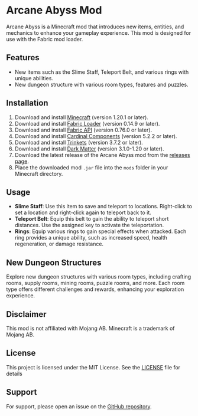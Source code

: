 # Arcane Abyss Mod

Arcane Abyss is a Minecraft mod that introduces new items, entities, and mechanics to enhance your gameplay experience. This mod is designed for use with the Fabric mod loader.

## Features

- New items such as the Slime Staff, Teleport Belt, and various rings with unique abilities.
- New dungeon structure with various room types, features and puzzles.

## Installation

1. Download and install [Minecraft](https://www.minecraft.net/en-us/download) (version 1.20.1 or later).
2. Download and install [Fabric Loader](https://fabricmc.net/use/) (version 0.14.9 or later).
3. Download and install [Fabric API](https://www.curseforge.com/minecraft/mc-mods/fabric-api) (version 0.76.0 or later).
4. Download and install [Cardinal Components](https://www.curseforge.com/minecraft/mc-mods/cardinal-components) (version 5.2.2 or later).
5. Download and install [Trinkets](https://www.curseforge.com/minecraft/mc-mods/trinkets) (version 3.7.2 or later).
6. Download and install [Dark Matter](https://www.curseforge.com/minecraft/mc-mods/dark-matter) (version 3.1.0-1.20 or later).
7. Download the latest release of the Arcane Abyss mod from the [releases page](https://github.com/LucaLeukert/arcane-abyss/releases).
8. Place the downloaded mod `.jar` file into the `mods` folder in your Minecraft directory.

## Usage

- **Slime Staff**: Use this item to save and teleport to locations. Right-click to set a location and right-click again to teleport back to it.
- **Teleport Belt**: Equip this belt to gain the ability to teleport short distances. Use the assigned key to activate the teleportation.
- **Rings**: Equip various rings to gain special effects when attacked. Each ring provides a unique ability, such as increased speed, health regeneration, or damage resistance.

## New Dungeon Structures

Explore new dungeon structures with various room types, including crafting rooms, supply rooms, mining rooms, puzzle rooms, and more. Each room type offers different challenges and rewards, enhancing your exploration experience.

## Disclaimer

This mod is not affiliated with Mojang AB. Minecraft is a trademark of Mojang AB.

## License

This project is licensed under the MIT License. See the [LICENSE](LICENSE) file for details

## Support

For support, please open an issue on the [GitHub repository](https://github.com/LucaLeukert/arcane-abyss/issues).
